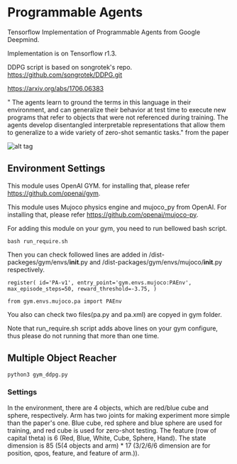 Programmable Agents
====================

Tensorflow Implementation of Programmable Agents from Google Deepmind.

Implementation is on Tensorflow r1.3.

DDPG script is based on songrotek's repo. https://github.com/songrotek/DDPG.git

https://arxiv.org/abs/1706.06383

" The agents learn to ground the terms in this language in their environment,
and can generalize their behavior at test time to execute new programs that refer to
objects that were not referenced during training. The agents develop disentangled
interpretable representations that allow them to generalize to a wide variety of
zero-shot semantic tasks." from the paper

![alt tag](https://github.com/jaesik817/programmable-agents_tensorflow/blob/master/figures/pa.PNG)

Environment Settings
-----------------

This module uses OpenAI GYM. for installing that, please refer https://github.com/openai/gym.

This module uses Mujoco physics engine and mujoco_py from OpenAI. For installing that, please refer https://github.com/openai/mujoco-py.

For adding this module on your gym, you need to run bellowed bash script.

`
bash run_require.sh
`

Then you can check followed lines are added in <python3 path>/dist-packeges/gym/envs/__init__.py and <python3 path>/dist-packages/gym/envs/mujoco/__init__.py respectively.

`
register(
    id='PA-v1',
    entry_point='gym.envs.mujoco:PAEnv',
    max_episode_steps=50,
    reward_threshold=-3.75,
)
`

`
from gym.envs.mujoco.pa import PAEnv
`

You also can check two files(pa.py and pa.xml) are copyed in gym folder.

Note that run_require.sh script adds above lines on your gym configure, thus please do not running that more than one time. 

 Multiple Object Reacher
-----------------

`
python3 gym_ddpg.py
`

### Settings
In the environment, there are 4 objects, which are red/blue cube and sphere, respectively.
Arm has two joints for making experiment more simple than the paper's one.
Blue cube, red sphere and blue sphere are used for training, and red cube is used for zero-shot testing.
The feature (row of capital theta) is 6 (Red, Blue, White, Cube, Sphere, Hand).
The state dimension is 85 (5(4 objects and arm) * 17 (3/2/6/6 dimension are for position, qpos, feature, and feature of arm.)).

